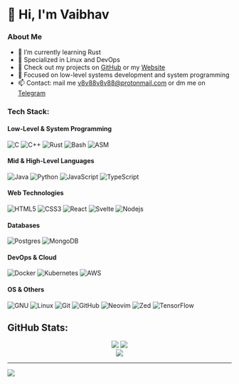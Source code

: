 # 👋 Hi, I'm Vaibhav

### About Me
- 🌱 I’m currently learning Rust
- 🤝 Specialized in Linux and DevOps
- 🚀 Check out my projects on [GitHub](https://github.com/V8V88V8V88?tab=repositories) or my [Website](https://v8v88v8v88.com)
- 🔭 Focused on low-level systems development and system programming
- 📫 Contact: mail me v8v88v8v88@protonmail.com or dm me on [Telegram](https://t.me/v8v88v8v88)

### Tech Stack:

#### Low-Level & System Programming
![C](https://img.shields.io/badge/c-%2300599C.svg?style=for-the-badge&logo=c&logoColor=white)
![C++](https://img.shields.io/badge/c++-%2300599C.svg?style=for-the-badge&logo=c%2B%2B&logoColor=white)
![Rust](https://img.shields.io/badge/rust-%23FF4500.svg?style=for-the-badge&logo=rust&logoColor=white)
![Bash](https://img.shields.io/badge/Bash-293036?style=for-the-badge&logo=gnu-bash&logoColor=white)
![ASM](https://img.shields.io/badge/ASM-%23000000.svg?style=for-the-badge&logo=assemblyscript&logoColor=white)

#### Mid & High-Level Languages
![Java](https://img.shields.io/badge/java-%23ED8B00.svg?style=for-the-badge&logo=openjdk&logoColor=white)
![Python](https://img.shields.io/badge/python-3670A0?style=for-the-badge&logo=python&logoColor=ffdd54)
![JavaScript](https://img.shields.io/badge/javascript-%23323330.svg?style=for-the-badge&logo=javascript&logoColor=%23F7DF1E)
![TypeScript](https://img.shields.io/badge/typescript-%23007ACC.svg?style=for-the-badge&logo=typescript&logoColor=white)

#### Web Technologies
![HTML5](https://img.shields.io/badge/html5-%23E34F26.svg?style=for-the-badge&logo=html5&logoColor=white)
![CSS3](https://img.shields.io/badge/css3-%231572B6.svg?style=for-the-badge&logo=css3&logoColor=white)
![React](https://img.shields.io/badge/react-%2320232a.svg?style=for-the-badge&logo=react&logoColor=%2361DAFB)
![Svelte](https://img.shields.io/badge/Svelte-%23FF3E00.svg?style=for-the-badge&logo=svelte&logoColor=white)
![Nodejs](https://img.shields.io/badge/node.js-000000?style=for-the-badge&logo=Node.js&logoColor=green)
#### Databases
![Postgres](https://img.shields.io/badge/postgres-%23316192.svg?style=for-the-badge&logo=postgresql&logoColor=white)
![MongoDB](https://img.shields.io/badge/MongoDB-%234ea94b.svg?style=for-the-badge&logo=mongodb&logoColor=white)

#### DevOps & Cloud
![Docker](https://img.shields.io/badge/docker-%230db7ed.svg?style=for-the-badge&logo=docker&logoColor=white)
![Kubernetes](https://img.shields.io/badge/kubernetes-%23326ce5.svg?style=for-the-badge&logo=kubernetes&logoColor=white)
![AWS](https://img.shields.io/badge/AWS-%23FF9900.svg?style=for-the-badge&logo=amazon-aws&logoColor=white)

#### OS & Others
![GNU](https://img.shields.io/badge/GNU-A42E2B?style=for-the-badge&logo=gnu&logoColor=white)
![Linux](https://img.shields.io/badge/Linux-FCC624?style=for-the-badge&logo=linux&logoColor=black)
![Git](https://img.shields.io/badge/git-%23F05033.svg?style=for-the-badge&logo=git&logoColor=white)
![GitHub](https://img.shields.io/badge/github-%23121011.svg?style=for-the-badge&logo=github&logoColor=white)
![Neovim](https://img.shields.io/badge/neovim-%2311AB00.svg?style=for-the-badge&logo=neovim&logoColor=white)
![Zed](https://img.shields.io/badge/Zed-%23000000.svg?style=for-the-badge&logo=zed&logoColor=white)
![TensorFlow](https://img.shields.io/badge/TensorFlow-%23FF6F20.svg?style=for-the-badge&logo=tensorflow&logoColor=white)

## GitHub Stats:

<div align="center">
  <img src="https://github-readme-stats.vercel.app/api?username=v8v88v8v88&theme=gotham&hide_border=true&include_all_commits=true&count_private=false" />
  <img src="https://github-readme-stats.vercel.app/api/top-langs/?username=v8v88v8v88&theme=gotham&hide_border=true&include_all_commits=true&count_private=false&layout=compact" /><br>
  <img src="https://streak-stats.demolab.com?user=v8v88v8v88&theme=gotham&hide_border=true" />
</div>

---
[![](https://visitcount.itsvg.in/api?id=v8v88v8v88&icon=10&color=6)](https://visitcount.itsvg.in)

